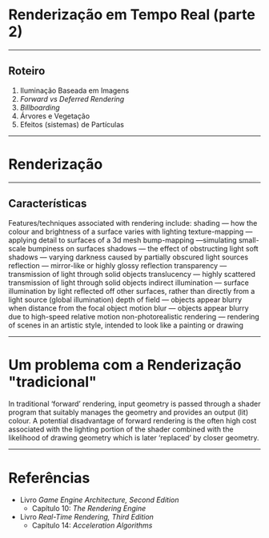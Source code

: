 <!--
  backdrop: aaa
-->

# Renderização em Tempo Real (parte 2)
---
## Roteiro

1. Iluminação Baseada em Imagens
1. _Forward vs Deferred Rendering_
1. _Billboarding_
1. Árvores e Vegetação
1. Efeitos (sistemas) de Partículas

---
# Renderização

---
## Características

Features/techniques associated with rendering include:
shading — how the colour and brightness of a surface varies with lighting
texture-mapping —applying detail to surfaces of a 3d mesh
bump-mapping —simulating small-scale bumpiness on surfaces
shadows — the effect of obstructing light
soft shadows — varying darkness caused by partially obscured light sources
reflection — mirror-like or highly glossy reflection
transparency — transmission of light through solid objects
translucency — highly scattered transmission of light through solid objects
indirect illumination — surface illumination by light reflected off other
       surfaces, rather than directly from a light source (global illumination)
depth of field — objects appear blurry when distance from the focal object
motion blur — objects appear blurry due to high-speed relative motion
non-photorealistic rendering — rendering of scenes in an artistic style,
       intended to look like a painting or drawing

---
# Um problema com a Renderização "tradicional"

In traditional ‘forward’ rendering, input geometry is passed through a shader program that suitably manages the geometry and provides an output (lit) colour.
A potential disadvantage of forward rendering is the often high cost associated with the lighting portion of the shader combined with the likelihood of drawing geometry which is later ‘replaced’ by closer geometry.


---
# Referências

- Livro _Game Engine Architecture, Second Edition_
  - Capítulo 10: _The Rendering Engine_
- Livro _Real-Time Rendering, Third Edition_
  - Capítulo 14: _Acceleration Algorithms_
